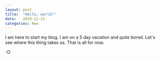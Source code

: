 ```yaml
---
layout: post
title:  "Hello, world!"
date:   2020-12-22
categories: New
---
```


I am here to start my blog. I am on a 5 day vacation and quite bored. Let's see where this thing takes us.
That is all for now.

-D